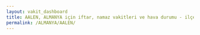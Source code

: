 ```yaml
---
layout: vakit_dashboard
title: AALEN, ALMANYA için iftar, namaz vakitleri ve hava durumu - ilçe/eyalet seç
permalink: /ALMANYA/AALEN/
---
```


<script type="text/javascript">
  var GLOBAL_COUNTRY = 'ALMANYA';
  var GLOBAL_CITY = 'AALEN';
  var GLOBAL_STATE = '';
  var lat = 72;
  var lon = 21;
</script>
